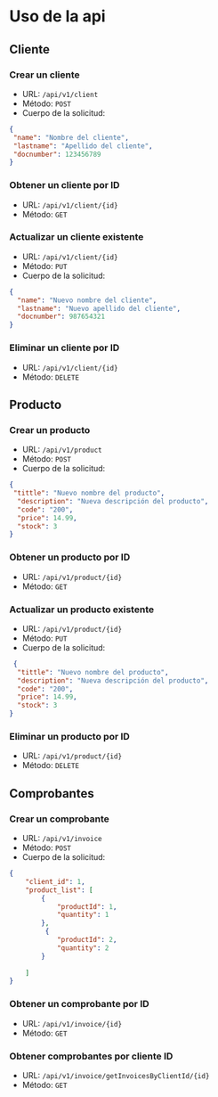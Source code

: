 # Uso de la api


## Cliente
### Crear un cliente
- URL: `/api/v1/client`
- Método: `POST`
- Cuerpo de la solicitud:
```json
{
 "name": "Nombre del cliente",
 "lastname": "Apellido del cliente",
 "docnumber": 123456789
}
```

### Obtener un cliente por ID
- URL: `/api/v1/client/{id}`
- Método: `GET`

### Actualizar un cliente existente
- URL: `/api/v1/client/{id}`
- Método: `PUT`
- Cuerpo de la solicitud:
```json
{
  "name": "Nuevo nombre del cliente",
  "lastname": "Nuevo apellido del cliente",
  "docnumber": 987654321
}
```
### Eliminar un cliente por ID
- URL: `/api/v1/client/{id}`
- Método: `DELETE`


## Producto
### Crear un producto
- URL: `/api/v1/product`
- Método: `POST`
- Cuerpo de la solicitud:
```json
{
 "tittle": "Nuevo nombre del producto",
  "description": "Nueva descripción del producto",
  "code": "200",
  "price": 14.99,
  "stock": 3
}
```
### Obtener un producto  por ID
- URL: `/api/v1/product/{id}`
- Método: `GET`

### Actualizar un producto existente
- URL: `/api/v1/product/{id}`
- Método: `PUT`
- Cuerpo de la solicitud:
```json
 {
  "tittle": "Nuevo nombre del producto",
  "description": "Nueva descripción del producto",
  "code": "200",
  "price": 14.99,
  "stock": 3
}
```

### Eliminar un producto por ID
- URL: `/api/v1/product/{id}`
- Método: `DELETE`


## Comprobantes
### Crear un comprobante
- URL: `/api/v1/invoice`
- Método: `POST`
- Cuerpo de la solicitud:
```json
{
    "client_id": 1,
    "product_list": [
        {
            "productId": 1,
            "quantity": 1
        },
         {
            "productId": 2,
            "quantity": 2
        }
        
    ]
}
```
### Obtener un comprobante  por ID
- URL: `/api/v1/invoice/{id}`
- Método: `GET`

### Obtener comprobantes por cliente ID
- URL: `/api/v1/invoice/getInvoicesByClientId/{id}`
- Método: `GET`

